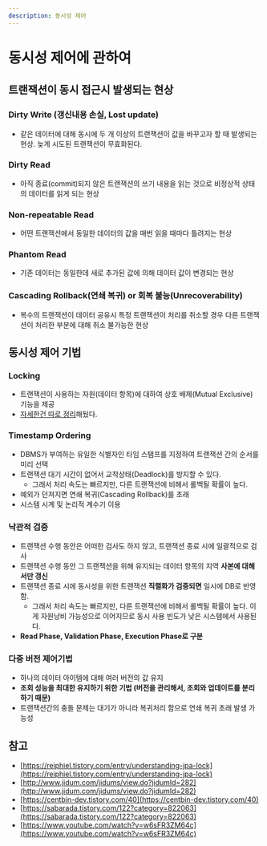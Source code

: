 ```yaml
---
description: 동시성 제어
---
```


# 동시성 제어에 관하여

## 트랜잭션이 동시 접근시 발생되는 현상

### Dirty Write \(갱신내용 손실, Lost update\)

* 같은 데이터에 대해 동시에 두 개 이상의 트랜잭션이 값을 바꾸고자 할 때 발생되는 현상. 늦게 시도된 트랜잭션이 무효화된다.

### Dirty Read

* 아직 종료\(commit\)되지 않은 트랜잭션의 쓰기 내용을 읽는 것으로 비정상적 상태의 데이터를 읽게 되는 현상

### Non-repeatable Read

* 어떤 트랜잭션에서 동일한 데이터의 값을 매번 읽을 때마다 틀려지는 현상

### Phantom Read

* 기존 데이터는 동일한데 새로 추가된 값에 의해 데이터 값이 변경되는 현상

### Cascading Rollback\(연쇄 복귀\) or 회복 불능\(Unrecoverability\)

* 복수의 트랜잭션이 데이터 공유시 특정 트랜잭션이 처리를 취소할 경우 다른 트랜잭션이 처리한 부분에 대해 취소 불가능한 현상

## 동시성 제어 기법

### Locking

* 트랜잭션이 사용하는 자원\(데이터 항목\)에 대하여 상호 배제\(Mutual Exclusive\) 기능을 제공
* [자세한건 따로 정리](https://app.gitbook.com/@injun-woo30000/s/growth-log/~/drafts/-Mb0RZPo9HNAIsUTNGzw/i-learned/sql/lock)해뒀다.

### Timestamp Ordering

* DBMS가 부여하는 유일한 식별자인 타임 스탬프를 지정하여 트랜잭션 간의 순서를 미리 선택
* 트랜잭션 대기 시간이 없어서 교착상태\(Deadlock\)를 방지할 수 있다.
  * 그래서 처리 속도는 빠르지만, 다른 트랜잭션에 비해서 롤백될 확률이 높다.
* 예외가 던져지면 연쇄 복귀\(Cascading Rollback\)를 초래
* 시스템 시계 및 논리적 계수기 이용

### 낙관적 검증

* 트랜잭션 수행 동안은 어떠한 검사도 하지 않고, 트랜잭션 종료 시에 일괄적으로 검사
* 트랜잭션 수행 동안 그 트랜잭션을 위해 유지되는 데이터 항목의 지역 **사본에 대해서만 갱신**
* 트랜잭션 종료 시에 동시성을 위한 트랜잭션 **직렬화가 검증되면** 일시에 DB로 반영함.
  * 그래서 처리 속도는 빠르지만, 다른 트랜잭션에 비해서 롤백될 확률이 높다. 이게 자원낭비 가능성으로 이어지므로 동시 사용 빈도가 낮은 시스템에서 사용된다.
* **Read Phase, Validation Phase, Execution Phase로 구분**

### 다중 버전 제어기법

* 하나의 데이터 아이템에 대해 여러 버전의 값 유지
* **조회 성능을 최대한 유지하기 위한 기법 \(버전을 관리해서, 조회와 업데이트를 분리하기 때문\)**
* 트랜잭션간의 충돌 문제는 대기가 아니라 복귀처리 함으로 연쇄 복귀 초래 발생 가능성

## 참고

* [https://reiphiel.tistory.com/entry/understanding-jpa-lock](https://reiphiel.tistory.com/entry/understanding-jpa-lock)
* [http://www.jidum.com/jidums/view.do?jidumId=282](http://www.jidum.com/jidums/view.do?jidumId=282)
* [https://centbin-dev.tistory.com/40](https://centbin-dev.tistory.com/40)
* [https://sabarada.tistory.com/122?category=822063](https://sabarada.tistory.com/122?category=822063)
* [https://www.youtube.com/watch?v=w6sFR3ZM64c](https://www.youtube.com/watch?v=w6sFR3ZM64c)


